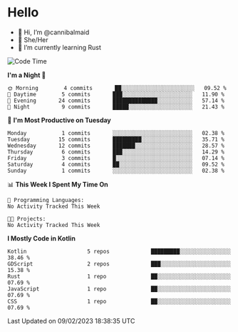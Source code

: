 # Hello
- 👋 Hi, I’m @cannibalmaid
- 👀 She/Her
- 🌱 I’m currently learning Rust

<!--START_SECTION:waka-->
![Code Time](http://img.shields.io/badge/Code%20Time-97%20hrs%206%20mins-blue)

**I'm a Night 🦉** 

```text
🌞 Morning        4 commits       ██░░░░░░░░░░░░░░░░░░░░░░░   09.52 % 
🌆 Daytime        5 commits       ███░░░░░░░░░░░░░░░░░░░░░░   11.90 % 
🌃 Evening       24 commits       ██████████████░░░░░░░░░░░   57.14 % 
🌙 Night          9 commits       █████░░░░░░░░░░░░░░░░░░░░   21.43 % 

```
📅 **I'm Most Productive on Tuesday** 

```text
Monday           1 commits       ░░░░░░░░░░░░░░░░░░░░░░░░░   02.38 % 
Tuesday         15 commits       █████████░░░░░░░░░░░░░░░░   35.71 % 
Wednesday       12 commits       ███████░░░░░░░░░░░░░░░░░░   28.57 % 
Thursday         6 commits       ███░░░░░░░░░░░░░░░░░░░░░░   14.29 % 
Friday           3 commits       █░░░░░░░░░░░░░░░░░░░░░░░░   07.14 % 
Saturday         4 commits       ██░░░░░░░░░░░░░░░░░░░░░░░   09.52 % 
Sunday           1 commits       ░░░░░░░░░░░░░░░░░░░░░░░░░   02.38 % 

```


📊 **This Week I Spent My Time On** 

```text
💬 Programming Languages: 
No Activity Tracked This Week

🐱‍💻 Projects: 
No Activity Tracked This Week

```

**I Mostly Code in Kotlin** 

```text
Kotlin                   5 repos             █████████░░░░░░░░░░░░░░░░   38.46 % 
GDScript                 2 repos             ███░░░░░░░░░░░░░░░░░░░░░░   15.38 % 
Rust                     1 repo              ██░░░░░░░░░░░░░░░░░░░░░░░   07.69 % 
JavaScript               1 repo              ██░░░░░░░░░░░░░░░░░░░░░░░   07.69 % 
CSS                      1 repo              ██░░░░░░░░░░░░░░░░░░░░░░░   07.69 % 

```



 Last Updated on 09/02/2023 18:38:35 UTC
<!--END_SECTION:waka-->
